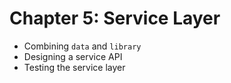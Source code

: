 # Chapter 5: Service Layer

* Combining `data` and `library`
* Designing a service API
* Testing the service layer
